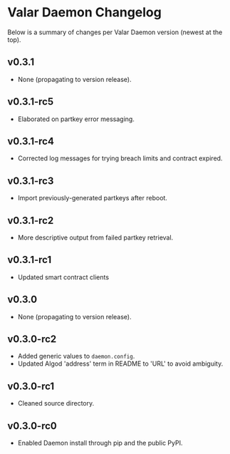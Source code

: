 # Valar Daemon Changelog

Below is a summary of changes per Valar Daemon version (newest at the top).


## v0.3.1

- None (propagating to version release).


## v0.3.1-rc5

- Elaborated on partkey error messaging.


## v0.3.1-rc4

- Corrected log messages for trying breach limits and contract expired.


## v0.3.1-rc3

- Import previously-generated partkeys after reboot.


## v0.3.1-rc2

- More descriptive output from failed partkey retrieval.


## v0.3.1-rc1

- Updated smart contract clients


## v0.3.0

- None (propagating to version release).


## v0.3.0-rc2

- Added generic values to `daemon.config`.
- Updated Algod 'address' term in README to 'URL' to avoid ambiguity.


## v0.3.0-rc1

- Cleaned source directory.


## v0.3.0-rc0

- Enabled Daemon install through pip and the public PyPI.
